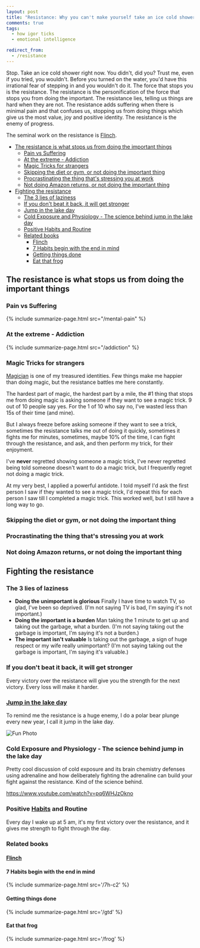 ```yaml
---
layout: post
title: "Resistance: Why you can't make yourself take an ice cold shower"
comments: true
tags:
  - how igor ticks
  - emotional intelligence

redirect_from:
  - /resistance
---
```


Stop. Take an ice cold shower right now. You didn't, did you? Trust me, even if you tried, you wouldn't. Before you turned on the water, you'd have this irrational fear of stepping in and you wouldn't do it. The force that stops you is the resistance. The resistance is the personification of the force that stops you from doing the important. The resistance lies, telling us things are hard when they are not. The resistance adds suffering when there is minimal pain and that confuses us, stopping us from doing things which give us the most value, joy and positive identity. The resistance is the enemy of progress.

The seminal work on the resistance is [Flinch](https://github.com/idvorkin/blob/blob/master/books/the-flinch.pdf).

<!-- prettier-ignore-start -->

<!-- vim-markdown-toc-start -->

- [The resistance is what stops us from doing the important things](#the-resistance-is-what-stops-us-from-doing-the-important-things)
    - [Pain vs Suffering](#pain-vs-suffering)
    - [At the extreme - Addiction](#at-the-extreme---addiction)
    - [Magic Tricks for strangers](#magic-tricks-for-strangers)
    - [Skipping the diet or gym, or not doing the important thing](#skipping-the-diet-or-gym-or-not-doing-the-important-thing)
    - [Procrastinating the thing that's stressing you at work](#procrastinating-the-thing-thats-stressing-you-at-work)
    - [Not doing Amazon returns, or not doing the important thing](#not-doing-amazon-returns-or-not-doing-the-important-thing)
- [Fighting the resistance](#fighting-the-resistance)
    - [The 3 lies of laziness](#the-3-lies-of-laziness)
    - [If you don't beat it back, it will get stronger](#if-you-dont-beat-it-back-it-will-get-stronger)
    - [Jump in the lake day](#jump-in-the-lake-day)
    - [Cold Exposure and Physiology - The science behind jump in the lake day](#cold-exposure-and-physiology---the-science-behind-jump-in-the-lake-day)
    - [Positive Habits and Routine](#positive-habits-and-routine)
    - [Related books](#related-books)
        - [Flinch](#flinch)
        - [7 Habits begin with the end in mind](#7-habits-begin-with-the-end-in-mind)
        - [Getting things done](#getting-things-done)
        - [Eat that frog](#eat-that-frog)

<!-- vim-markdown-toc -->
<!-- prettier-ignore-end -->

## The resistance is what stops us from doing the important things

### Pain vs Suffering

{% include summarize-page.html src="/mental-pain" %}

### At the extreme - Addiction

{% include summarize-page.html src="/addiction" %}

### Magic Tricks for strangers

[Magician](/magic) is one of my treasured identities. Few things make me happier than doing magic, but the resistance battles me here constantly.

The hardest part of magic, the hardest part by a mile, the #1 thing that stops me from doing magic is asking someone if they want to see a magic trick. 9 out of 10 people say yes. For the 1 of 10 who say no, I've wasted less than 15s of their time (and mine).

But I always freeze before asking someone if they want to see a trick, sometimes the resistance talks me out of doing it quickly, sometimes it fights me for minutes, sometimes, maybe 10% of the time, I can fight through the resistance, and ask, and then perform my trick, for their enjoyment.

I've **never** regretted showing someone a magic trick, I've never regretted being told someone doesn't want to do a magic trick, but I frequently regret not doing a magic trick.

At my very best, I applied a powerful antidote. I told myself I'd ask the first person I saw if they wanted to see a magic trick, I'd repeat this for each person I saw till I completed a magic trick. This worked well, but I still have a long way to go.

### Skipping the diet or gym, or not doing the important thing

### Procrastinating the thing that's stressing you at work

### Not doing Amazon returns, or not doing the important thing

## Fighting the resistance

### The 3 lies of laziness

- **Doing the unimportant is glorious** Finally I have time to watch TV, so glad, I've been so deprived. (I'm not saying TV is bad, I'm saying it's not important.)
- **Doing the important is a burden** Man taking the 1 minute to get up and taking out the garbage, what a burden. (I'm not saying taking out the garbage is important, I'm saying it's not a burden.)
- **The important isn't valuable** Is taking out the garbage, a sign of huge respect or my wife really unimportant? (I'm not saying taking out the garbage is important, I'm saying it's valuable.)

### If you don't beat it back, it will get stronger

Every victory over the resistance will give you the strength for the next victory. Every loss will make it harder.

### [Jump in the lake day](https://ig66.blogspot.com/search/label/jump_in_lake_day)

To remind me the resistance is a huge enemy, I do a polar bear plunge every new year, I call it jump in the lake day.

![Fun Photo](http://farm8.staticflickr.com/7013/6615434129_8040468028.jpg)

### Cold Exposure and Physiology - The science behind jump in the lake day

Pretty cool discussion of cold exposure and its brain chemistry defenses using adrenaline and how deliberately fighting the adrenaline can build your fight against the resistance. Kind of the science behind.

<https://www.youtube.com/watch?v=pq6WHJzOkno>

### Positive [Habits](/habits) and Routine

Every day I wake up at 5 am, it's my first victory over the resistance, and it gives me strength to fight through the day.

### Related books

#### [Flinch](https://github.com/idvorkin/blob/blob/master/books/the-flinch.pdf)

#### 7 Habits begin with the end in mind

{% include summarize-page.html src='/7h-c2' %}

#### Getting things done

{% include summarize-page.html src='/gtd' %}

#### Eat that frog

{% include summarize-page.html src='/frog' %}
